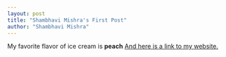 ```yaml
---
layout: post
title: "Shambhavi Mishra's First Post"
author: "Shambhavi Mishra"
---
```


My favorite flavor of ice cream is **peach**
[And here is a link to my website.](https://soundcloud.com/user-126443881) 
